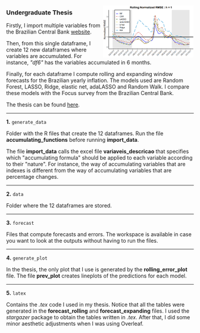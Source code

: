 <a href='https://github.com/titogbruni/Undergraduate_Thesis'><img src='https://github.com/titogbruni/Undergraduate_Thesis/blob/main/logo_README.png' align="right" height="139" /></a>

### **Undergraduate Thesis**

Firstly, I import multiple variables from the Brazilian Central Bank [website](https://www3.bcb.gov.br/sgspub/localizarseries/localizarSeries.do?method=prepararTelaLocalizarSeries).

Then, from this single dataframe, I create 12 new dataframes where variables are accumulated. For instance, *"df6"* has the variables accumulated in 6 months.

Finally, for each dataframe I compute rolling and expanding window forecasts for the Brazilian yearly inflation. The models used are Random Forest, LASSO, Ridge, elastic net, adaLASSO and Random Walk. I compare these models with the Focus survey from the Brazilian Central Bank.

The thesis can be found [here](https://github.com/titogbruni/Undergraduate_Thesis/blob/main/latex/output.pdf). 

------------------------------------------------------------------------


**1.** `generate_data`

Folder with the R files that create the 12 dataframes. Run the file **accumulating_functions** before running **import_data**. 

The file **import_data** calls the excel file **variaveis_descricao** that specifies which "accumulating formula" should be applied to each variable according to their "nature". For instance, the way of accumulating variables that are indexes is different from the way of accumulating variables that are percentage changes. 

------------------------------------------------------------------------


**2.** `data`

Folder where the 12 dataframes are stored.

------------------------------------------------------------------------


**3.** `forecast`

Files that compute forecasts and errors. The workspace is available in case you want to look at the outputs without having to run the files.

------------------------------------------------------------------------


**4.** `generate_plot`

In the thesis, the only plot that I use is generated by the **rolling_error_plot** file. The file **prev_plot** creates lineplots of the predictions for each model.

------------------------------------------------------------------------

**5.** `latex`

Contains the *.tex* code I used in my thesis. Notice that all the tables were generated in the **forecast_rolling** and **forecast_expanding** files. I used the *stargazer* package to obtain the tables written in *.tex*. After that, I did some minor aesthetic adjustments when I was using Overleaf.    

